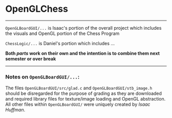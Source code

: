 # OpenGLChess

---

`OpenGLBoardGUI/...` is Isaac's portion of the overall project which includes the visuals and OpenGL portion of the Chess Program

`ChessLogic/...` is Daniel's portion which includes ...  

**Both *parts* work on their own and the intention is to combine them next semester or over break**

---

### Notes on `OpenGLBoardGUI/...`:

The files `OpenGLBoardGUI/src/glad.c` and `OpenGLBoardGUI/stb_image.h` should be disregarded for the purpose of grading as they are downloaded and required library files for texture/image loading and OpenGL abstraction. All other files within `OpenGLBoardGUI/` were uniquely created by *Isaac Huffman*.
